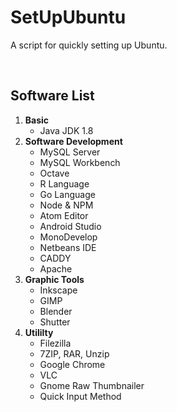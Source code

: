 # SetUpUbuntu
A script for quickly setting up Ubuntu.

<br/>

## Software List
1. **Basic**
   * Java JDK 1.8
1. **Software Development**
   * MySQL Server
   * MySQL Workbench
   * Octave
   * R Language
   * Go Language
   * Node & NPM
   * Atom Editor
   * Android Studio
   * MonoDevelop
   * Netbeans IDE
   * CADDY
   * Apache
1. **Graphic Tools**
   * Inkscape
   * GIMP
   * Blender
   * Shutter
1. **Utililty**
   * Filezilla
   * 7ZIP, RAR, Unzip
   * Google Chrome
   * VLC
   * Gnome Raw Thumbnailer
   * Quick Input Method


